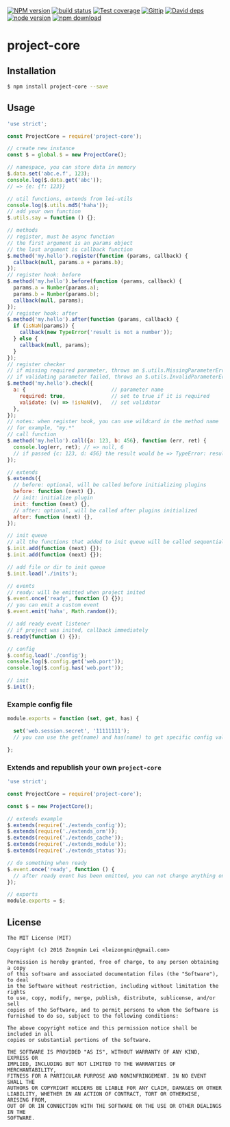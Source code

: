 [![NPM version][npm-image]][npm-url]
[![build status][travis-image]][travis-url]
[![Test coverage][coveralls-image]][coveralls-url]
[![Gittip][gittip-image]][gittip-url]
[![David deps][david-image]][david-url]
[![node version][node-image]][node-url]
[![npm download][download-image]][download-url]

[npm-image]: https://img.shields.io/npm/v/project-core.svg?style=flat-square
[npm-url]: https://npmjs.org/package/project-core
[travis-image]: https://img.shields.io/travis/leizongmin/node-project-core.svg?style=flat-square
[travis-url]: https://travis-ci.org/leizongmin/node-project-core
[coveralls-image]: https://img.shields.io/coveralls/leizongmin/node-project-core.svg?style=flat-square
[coveralls-url]: https://coveralls.io/r/leizongmin/node-project-core?branch=master
[gittip-image]: https://img.shields.io/gittip/leizongmin.svg?style=flat-square
[gittip-url]: https://www.gittip.com/leizongmin/
[david-image]: https://img.shields.io/david/leizongmin/node-project-core.svg?style=flat-square
[david-url]: https://david-dm.org/leizongmin/node-project-core
[node-image]: https://img.shields.io/badge/node.js-%3E=_4.0-green.svg?style=flat-square
[node-url]: http://nodejs.org/download/
[download-image]: https://img.shields.io/npm/dm/project-core.svg?style=flat-square
[download-url]: https://npmjs.org/package/project-core

# project-core

## Installation

```bash
$ npm install project-core --save
```


## Usage

```javascript
'use strict';

const ProjectCore = require('project-core');

// create new instance
const $ = global.$ = new ProjectCore();

// namespace, you can store data in memory
$.data.set('abc.e.f', 123);
console.log($.data.get('abc'));
// => {e: {f: 123}}

// util functions, extends from lei-utils
console.log($.utils.md5('haha'));
// add your own function
$.utils.say = function () {};

// methods
// register, must be async function
// the first argument is an params object
// the last argument is callback function
$.method('my.hello').register(function (params, callback) {
  callback(null, params.a + params.b);
});
// register hook: before
$.method('my.hello').before(function (params, callback) {
  params.a = Number(params.a);
  params.b = Number(params.b);
  callback(null, params);
});
// register hook: after
$.method('my.hello').after(function (params, callback) {
  if (isNaN(params)) {
    callback(new TypeError('result is not a number'));
  } else {
    callback(null, params);
  }
});
// register checker
// if missing required parameter, throws an $.utils.MissingParameterError
// if validating parameter failed, throws an $.utils.InvalidParameterError
$.method('my.hello').check({
  a: {                            // parameter name
    required: true,               // set to true if it is required
    validate: (v) => !isNaN(v),   // set validator
  },
});
// notes: when register hook, you can use wildcard in the method name
// for example, "my.*"
// call function
$.method('my.hello').call({a: 123, b: 456}, function (err, ret) {
  console.log(err, ret); // => null, 6
  // if passed {c: 123, d: 456} the result would be => TypeError: result is not a number
});

// extends
$.extends({
  // before: optional, will be called before initializing plugins
  before: function (next) {},
  // init: initialize plugin
  init: function (next) {},
  // after: optional, will be called after plugins initialized
  after: function (next) {},
});

// init queue
// all the functions that added to init queue will be called sequentially
$.init.add(function (next) {});
$.init.add(function (next) {});

// add file or dir to init queue
$.init.load('./inits');

// events
// ready: will be emitted when project inited
$.event.once('ready', function () {});
// you can emit a custom event
$.event.emit('haha', Math.random());

// add ready event listener
// if project was inited, callback immediately
$.ready(function () {});

// config
$.config.load('./config');
console.log($.config.get('web.port'));
console.log($.config.has('web.port'));

// init
$.init();
```

### Example config file

```javascript
module.exports = function (set, get, has) {

  set('web.session.secret', '11111111');
  // you can use the get(name) and has(name) to get specific config value

};
```

### Extends and republish your own `project-core`

```javascript
'use strict';

const ProjectCore = require('project-core');

const $ = new ProjectCore();

// extends example
$.extends(require('./extends_config'));
$.extends(require('./extends_orm'));
$.extends(require('./extends_cache'));
$.extends(require('./extends_module'));
$.extends(require('./extends_status'));

// do something when ready
$.event.once('ready', function () {
  // after ready event has been emitted, you can not change anything on project-core instance any more
});

// exports
module.exports = $;
```


## License

```
The MIT License (MIT)

Copyright (c) 2016 Zongmin Lei <leizongmin@gmail.com>

Permission is hereby granted, free of charge, to any person obtaining a copy
of this software and associated documentation files (the "Software"), to deal
in the Software without restriction, including without limitation the rights
to use, copy, modify, merge, publish, distribute, sublicense, and/or sell
copies of the Software, and to permit persons to whom the Software is
furnished to do so, subject to the following conditions:

The above copyright notice and this permission notice shall be included in all
copies or substantial portions of the Software.

THE SOFTWARE IS PROVIDED "AS IS", WITHOUT WARRANTY OF ANY KIND, EXPRESS OR
IMPLIED, INCLUDING BUT NOT LIMITED TO THE WARRANTIES OF MERCHANTABILITY,
FITNESS FOR A PARTICULAR PURPOSE AND NONINFRINGEMENT. IN NO EVENT SHALL THE
AUTHORS OR COPYRIGHT HOLDERS BE LIABLE FOR ANY CLAIM, DAMAGES OR OTHER
LIABILITY, WHETHER IN AN ACTION OF CONTRACT, TORT OR OTHERWISE, ARISING FROM,
OUT OF OR IN CONNECTION WITH THE SOFTWARE OR THE USE OR OTHER DEALINGS IN THE
SOFTWARE.
```

